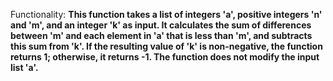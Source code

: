 Functionality: **This function takes a list of integers 'a', positive integers 'n' and 'm', and an integer 'k' as input. It calculates the sum of differences between 'm' and each element in 'a' that is less than 'm', and subtracts this sum from 'k'. If the resulting value of 'k' is non-negative, the function returns 1; otherwise, it returns -1. The function does not modify the input list 'a'.**